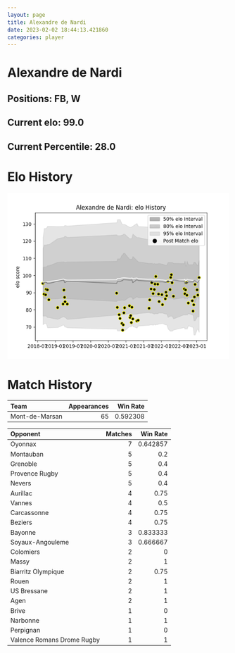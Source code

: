 ```yaml
---  
layout: page  
title: Alexandre de Nardi  
date: 2023-02-02 18:44:13.421860  
categories: player  
---
```

# Alexandre de Nardi

## Positions: FB, W

## Current elo: 99.0

## Current Percentile: 28.0

# Elo History


![elo history](history_AlexandredeNardi.png)
# Match History


| Team           |   Appearances |   Win Rate |
|:---------------|--------------:|-----------:|
| Mont-de-Marsan |            65 |   0.592308 |

| Opponent                   |   Matches |   Win Rate |
|:---------------------------|----------:|-----------:|
| Oyonnax                    |         7 |   0.642857 |
| Montauban                  |         5 |   0.2      |
| Grenoble                   |         5 |   0.4      |
| Provence Rugby             |         5 |   0.4      |
| Nevers                     |         5 |   0.4      |
| Aurillac                   |         4 |   0.75     |
| Vannes                     |         4 |   0.5      |
| Carcassonne                |         4 |   0.75     |
| Beziers                    |         4 |   0.75     |
| Bayonne                    |         3 |   0.833333 |
| Soyaux-Angouleme           |         3 |   0.666667 |
| Colomiers                  |         2 |   0        |
| Massy                      |         2 |   1        |
| Biarritz Olympique         |         2 |   0.75     |
| Rouen                      |         2 |   1        |
| US Bressane                |         2 |   1        |
| Agen                       |         2 |   1        |
| Brive                      |         1 |   0        |
| Narbonne                   |         1 |   1        |
| Perpignan                  |         1 |   0        |
| Valence Romans Drome Rugby |         1 |   1        |